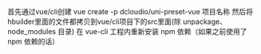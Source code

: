 首先通过vue/cli创建
vue create -p dcloudio/uni-preset-vue 项目名称
然后将hbuilder里面的文件都拷贝到vue/cli项目下的src里面(除 unpackage、node_modules 目录)
在 vue-cli 工程内重新安装 npm 依赖（如果之前使用了 npm 依赖的话）
